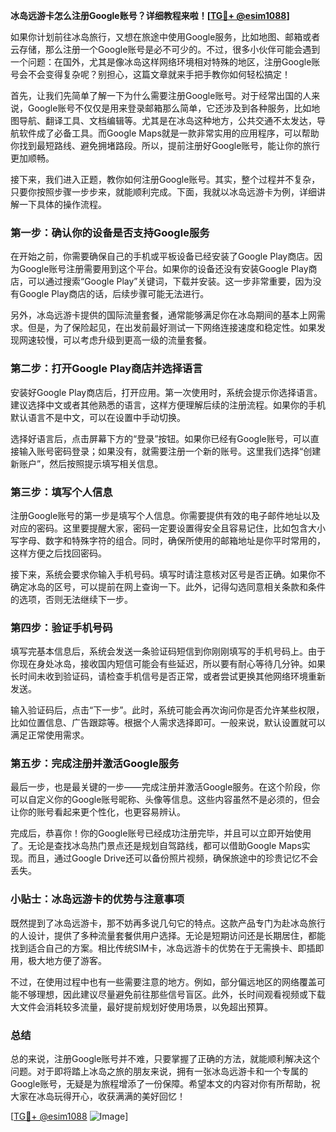**冰岛远游卡怎么注册Google账号？详细教程来啦！[[TG💪+ @esim1088](https://t.me/s/esim1088)]**

如果你计划前往冰岛旅行，又想在旅途中使用Google服务，比如地图、邮箱或者云存储，那么注册一个Google账号是必不可少的。不过，很多小伙伴可能会遇到一个问题：在国外，尤其是像冰岛这样网络环境相对特殊的地区，注册Google账号会不会变得复杂呢？别担心，这篇文章就来手把手教你如何轻松搞定！

首先，让我们先简单了解一下为什么需要注册Google账号。对于经常出国的人来说，Google账号不仅仅是用来登录邮箱那么简单，它还涉及到各种服务，比如地图导航、翻译工具、文档编辑等。尤其是在冰岛这种地方，公共交通不太发达，导航软件成了必备工具。而Google Maps就是一款非常实用的应用程序，可以帮助你找到最短路线、避免拥堵路段。所以，提前注册好Google账号，能让你的旅行更加顺畅。

接下来，我们进入正题，教你如何注册Google账号。其实，整个过程并不复杂，只要你按照步骤一步步来，就能顺利完成。下面，我就以冰岛远游卡为例，详细讲解一下具体的操作流程。

### 第一步：确认你的设备是否支持Google服务

在开始之前，你需要确保自己的手机或平板设备已经安装了Google Play商店。因为Google账号注册需要用到这个平台。如果你的设备还没有安装Google Play商店，可以通过搜索“Google Play”关键词，下载并安装。这一步非常重要，因为没有Google Play商店的话，后续步骤可能无法进行。

另外，冰岛远游卡提供的国际流量套餐，通常能够满足你在冰岛期间的基本上网需求。但是，为了保险起见，在出发前最好测试一下网络连接速度和稳定性。如果发现网速较慢，可以考虑升级到更高一级的流量套餐。

### 第二步：打开Google Play商店并选择语言

安装好Google Play商店后，打开应用。第一次使用时，系统会提示你选择语言。建议选择中文或者其他熟悉的语言，这样方便理解后续的注册流程。如果你的手机默认语言不是中文，可以在设置中手动切换。

选择好语言后，点击屏幕下方的“登录”按钮。如果你已经有Google账号，可以直接输入账号密码登录；如果没有，就需要注册一个新的账号。这里我们选择“创建新账户”，然后按照提示填写相关信息。

### 第三步：填写个人信息

注册Google账号的第一步是填写个人信息。你需要提供有效的电子邮件地址以及对应的密码。这里要提醒大家，密码一定要设置得安全且容易记住，比如包含大小写字母、数字和特殊字符的组合。同时，确保所使用的邮箱地址是你平时常用的，这样方便之后找回密码。

接下来，系统会要求你输入手机号码。填写时请注意核对区号是否正确。如果你不确定冰岛的区号，可以提前在网上查询一下。此外，记得勾选同意相关条款和条件的选项，否则无法继续下一步。

### 第四步：验证手机号码

填写完基本信息后，系统会发送一条验证码短信到你刚刚填写的手机号码上。由于你现在身处冰岛，接收国内短信可能会有些延迟，所以要有耐心等待几分钟。如果长时间未收到验证码，请检查手机信号是否正常，或者尝试更换其他网络环境重新发送。

输入验证码后，点击“下一步”。此时，系统可能会再次询问你是否允许某些权限，比如位置信息、广告跟踪等。根据个人需求选择即可。一般来说，默认设置就可以满足正常使用需求。

### 第五步：完成注册并激活Google服务

最后一步，也是最关键的一步——完成注册并激活Google服务。在这个阶段，你可以自定义你的Google账号昵称、头像等信息。这些内容虽然不是必须的，但会让你的账号看起来更个性化，也更容易辨认。

完成后，恭喜你！你的Google账号已经成功注册完毕，并且可以立即开始使用了。无论是查找冰岛热门景点还是规划自驾路线，都可以借助Google Maps实现。而且，通过Google Drive还可以备份照片视频，确保旅途中的珍贵记忆不会丢失。

### 小贴士：冰岛远游卡的优势与注意事项

既然提到了冰岛远游卡，那不妨再多说几句它的特点。这款产品专门为赴冰岛旅行的人设计，提供了多种流量套餐供用户选择。无论是短期访问还是长期居住，都能找到适合自己的方案。相比传统SIM卡，冰岛远游卡的优势在于无需换卡、即插即用，极大地方便了游客。

不过，在使用过程中也有一些需要注意的地方。例如，部分偏远地区的网络覆盖可能不够理想，因此建议尽量避免前往那些信号盲区。此外，长时间观看视频或下载大文件会消耗较多流量，最好提前规划好使用场景，以免超出预算。

### 总结

总的来说，注册Google账号并不难，只要掌握了正确的方法，就能顺利解决这个问题。对于即将踏上冰岛之旅的朋友来说，拥有一张冰岛远游卡和一个专属的Google账号，无疑是为旅程增添了一份保障。希望本文的内容对你有所帮助，祝大家在冰岛玩得开心，收获满满的美好回忆！

[[TG💪+ @esim1088](https://t.me/s/esim1088) ![Image](https://i.postimg.cc/4NQfJmqS/Snipaste-2025-05-13-00-14-12.png)]